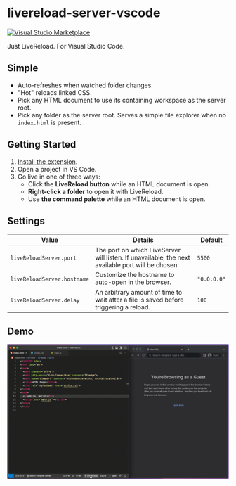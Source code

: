# livereload-server-vscode

[![Visual Studio Marketplace](https://vsmarketplacebadge.apphb.com/version/thebearingedge.livereload-server.svg)](https://marketplace.visualstudio.com/items?itemName=thebearingedge.livereload-server)

Just LiveReload. For Visual Studio Code.

## Simple

- Auto-refreshes when watched folder changes.
- "Hot" reloads linked CSS.
- Pick any HTML document to use its containing workspace as the server root.
- Pick any folder as the server root. Serves a simple file explorer when no `index.html` is present.

## Getting Started

1. [Install the extension](https://marketplace.visualstudio.com/items?itemName=thebearingedge.livereload-server).
1. Open a project in VS Code.
1. Go live in one of three ways:
    - Click the **LiveReload button** while an HTML document is open.
    - **Right-click a folder** to open it with LiveReload.
    - Use **the command palette** while an HTML document is open.

## Settings

| Value      | Details                                                                                           | Default     |
| ---------- | ------------------------------------------------------------------------------------------------- | ----------- |
| `liveReloadServer.port`     | The port on which LiveServer will listen. If unavailable, the next available port will be chosen. | `5500`      |
| `liveReloadServer.hostname` | Customize the hostname to auto-open in the browser.                                               | `"0.0.0.0"` |
| `liveReloadServer.delay`    | An arbitrary amount of time to wait after a file is saved before triggering a reload.             | `100`       |

## Demo

![Interpolated Values](https://raw.githubusercontent.com/thebearingedge/livereload-server-vscode/main/images/livereload-server.gif)
